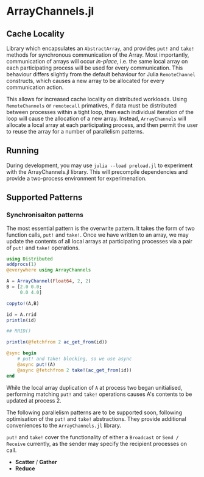 # ArrayChannels.jl

## Cache Locality

Library which encapsulates an `AbstractArray`, and provides `put!` and `take!` methods for synchronous communication of the Array. Most importantly, communication of arrays will occur _in-place_, i.e. the same local array on each participating process will be used for every communication. This behaviour differs slightly from the default behaviour for Julia `RemoteChannel` constructs, which causes a new array to be allocated for every communication action.

This allows for increased cache locality on distributed workloads. Using `RemoteChannels` or `remotecall` primatives, if data must be distributed between processes within a tight loop, then each individual iteration of the loop will cause the allocation of a new array. Instead, `ArrayChannels` will allocate a local array at each participating process, and then permit the user to reuse the array for a number of parallelism patterns.

## Running

During development, you may use `julia --load preload.jl` to experiment with the ArrayChannels.jl library. This will precompile dependencies and provide a two-process environment for experimenation.

## Supported Patterns

### Synchronisaiton patterns

The most essential pattern is the overwrite pattern. It takes the form of two function calls, `put!` and `take!`. Once we have written to an array, we may update the contents of all local arrays at participating processes via a pair of `put!` and `take!` operations.

```julia
using Distributed
addprocs(1)
@everywhere using ArrayChannels

A = ArrayChannel(Float64, 2, 2)
B = [2.0 0.0;
     0.0 4.0]

copyto!(A,B)

id = A.rrid
println(id)

## RRID()

println(@fetchfrom 2 ac_get_from(id))

@sync begin
    # put! and take! blocking, so we use async
    @async put!(A)
    @async @fetchfrom 2 take!(ac_get_from(id))
end
```

While the local array duplication of `A` at process two began unitialised, performing matching `put!` and `take!` operations causes A's contents to be updated at process 2.

The following parallelism patterns are to be supported soon, following optimisation of the `put!` and `take!` abstractions. They provide additional conveniences to the `ArrayChannels.jl` library.

`put!` and `take!` cover the functionality of either a `Broadcast` or `Send / Receive` currently, as the sender may specify the recipient processes on call.

* **Scatter** / **Gather**
* **Reduce**

